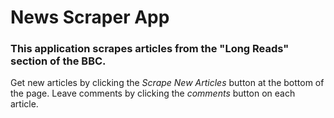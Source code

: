 # News Scraper App

### This application scrapes articles from the "Long Reads" section of the BBC.

Get new articles by clicking the *Scrape New Articles* button at the bottom of the page.
Leave comments by clicking the *comments* button on each article. 